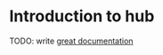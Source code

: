 # Introduction to hub

TODO: write [great documentation](http://jacobian.org/writing/what-to-write/)
